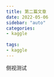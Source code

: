 ```yaml
---
title: 第二篇文章
date: 2022-05-06
sidebar: "auto"
categories:
- kaggle
  
tags:
- kaggle
---
```


<!-- more -->

侧视测试